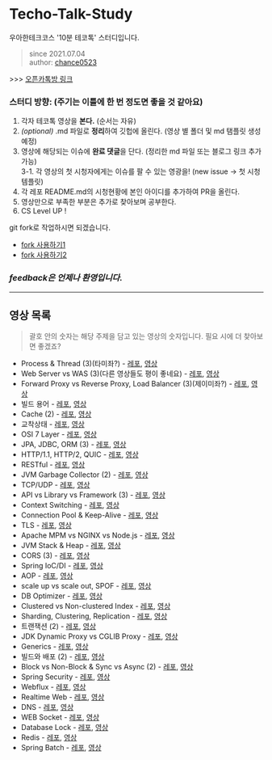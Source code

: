 # Techo-Talk-Study

우아한테크코스 '10분 테코톡' 스터디입니다.

> since 2021.07.04 <br>
> author: [chance0523](https://github.com/chance0523)

\>\>\> [오픈카톡방 링크](https://open.kakao.com/o/gPC2dtmd)

### 스터디 방향: (주기는 이틀에 한 번 정도면 좋을 것 같아요)

1. 각자 테코톡 영상을 **본다.** (순서는 자유)
2. _(optional)_ .md 파일로 **정리**하여 깃헙에 올린다. (영상 별 폴더 및 md 탬플릿 생성 예정)
3. 영상에 해당되는 이슈에 **완료 댓글**을 단다. (정리한 md 파일 또는 블로그 링크 추가 가능) <br>
3-1. 각 영상의 첫 시청자에게는 이슈를 팔 수 있는 영광을! (new issue -> 첫 시청 템플릿)
4. 각 레포 README.md의 시청현황에 본인 아이디를 추가하여 PR을 올린다.
5. 영상만으로 부족한 부분은 추가로 찾아보며 공부한다.
6. CS Level UP !

git fork로 작업하시면 되겠습니다.

-   [fork 사용하기1](https://data-make.tistory.com/228)
-   [fork 사용하기2](https://engineering-skcc.github.io/github%20pages/github-pages-fork-1/)

### _feedback은 언제나 환영입니다._

---

## 영상 목록
> 괄호 안의 숫자는 해당 주제을 담고 있는 영상의 숫자입니다. 필요 시에 더 찾아보면 좋겠죠?

-   Process & Thread (3)(타미좌?) - [레포](https://github.com/samuel950523/Techo-Talk-Study/tree/main/%EC%A3%BC%EC%A0%9C%EB%93%A4/Process%26Thread), [영상](https://youtu.be/1grtWKqTn50)
-   Web Server vs WAS (3)(다른 영상들도 평이 좋네요) - [레포](https://github.com/samuel950523/Techo-Talk-Study/tree/main/%EC%A3%BC%EC%A0%9C%EB%93%A4/Web%20Server%20vs%20WAS), [영상](https://youtu.be/NyhbNtOq0Bc)
-   Forward Proxy vs Reverse Proxy, Load Balancer (3)(제이미좌?) - [레포](https://github.com/samuel950523/Techo-Talk-Study/tree/main/%EC%A3%BC%EC%A0%9C%EB%93%A4/Forward%20Proxy%20vs%20Reverse%20Proxy%2C%20Load%20Balancer), [영상](https://youtu.be/YxwYhenZ3BE)
-   빌드 용어 - [레포](https://github.com/samuel950523/Techo-Talk-Study/tree/main/%EC%A3%BC%EC%A0%9C%EB%93%A4/%EB%B9%8C%EB%93%9C%20%EC%9A%A9%EC%96%B4), [영상](https://youtu.be/JgRCaVwkPE8)
-   Cache (2) - [레포](https://github.com/samuel950523/Techo-Talk-Study/tree/main/%EC%A3%BC%EC%A0%9C%EB%93%A4/Cache), [영상](https://youtu.be/c33ojJ7kE7M)
-   교착상태 - [레포](https://github.com/samuel950523/Techo-Talk-Study/tree/main/%EC%A3%BC%EC%A0%9C%EB%93%A4/%EA%B5%90%EC%B0%A9%EC%83%81%ED%83%9C), [영상](https://youtu.be/FXzBRD3CPlQ)
-   OSI 7 Layer - [레포](https://github.com/samuel950523/Techo-Talk-Study/tree/main/%EC%A3%BC%EC%A0%9C%EB%93%A4/OSI%207%20Layer), [영상](https://youtu.be/1pfTxp25MA8)
-   JPA, JDBC, ORM (3) - [레포](https://github.com/samuel950523/Techo-Talk-Study/tree/main/%EC%A3%BC%EC%A0%9C%EB%93%A4/JPA%2C%20JDBC%2C%20ORM), [영상](https://youtu.be/mezbxKGu68Y)
-   HTTP/1.1, HTTP/2, QUIC - [레포](https://github.com/samuel950523/Techo-Talk-Study/tree/main/%EC%A3%BC%EC%A0%9C%EB%93%A4/HTTP1.1%2C%20HTTP2%2C%20QUIC), [영상](https://youtu.be/xcrjamphIp4)
-   RESTful - [레포](https://github.com/samuel950523/Techo-Talk-Study/tree/main/%EC%A3%BC%EC%A0%9C%EB%93%A4/RESTful), [영상](https://youtu.be/xY7cpMuWh4w)
-   JVM Garbage Collector (2) - [레포](https://github.com/samuel950523/Techo-Talk-Study/tree/main/%EC%A3%BC%EC%A0%9C%EB%93%A4/JVM%20Garbage%20Collector), [영상](https://youtu.be/vZRmCbl871I)
-   TCP/UDP - [레포](https://github.com/samuel950523/Techo-Talk-Study/tree/main/%EC%A3%BC%EC%A0%9C%EB%93%A4/TCP%2C%20UDP), [영상](https://youtu.be/ikDVGYp5dhg)
-   API vs Library vs Framework (3) - [레포](https://github.com/samuel950523/Techo-Talk-Study/tree/main/%EC%A3%BC%EC%A0%9C%EB%93%A4/API%20vs%20Library%20vs%20Framework), [영상](https://youtu.be/_j4u4ftWwhQ)
-   Context Switching - [레포](https://github.com/samuel950523/Techo-Talk-Study/tree/main/%EC%A3%BC%EC%A0%9C%EB%93%A4/Context%20Switching), [영상](https://youtu.be/-4HKhwlH3FQ)
-   Connection Pool & Keep-Alive - [레포](https://github.com/samuel950523/Techo-Talk-Study/tree/main/%EC%A3%BC%EC%A0%9C%EB%93%A4/Connection%20Pool%20%26%20Keep-Alive), [영상](https://youtu.be/MBgEhSUOlXo)
-   TLS - [레포](https://github.com/samuel950523/Techo-Talk-Study/tree/main/%EC%A3%BC%EC%A0%9C%EB%93%A4/TLS), [영상](https://youtu.be/EPcQqkqqouk)
-   Apache MPM vs NGINX vs Node.js - [레포](https://github.com/samuel950523/Techo-Talk-Study/tree/main/%EC%A3%BC%EC%A0%9C%EB%93%A4/Apache%20MPM%20vs%20NGINX%20vs%20Node.js), [영상](https://youtu.be/QeBqwwbsBbM)
-   JVM Stack & Heap - [레포](https://github.com/samuel950523/Techo-Talk-Study/tree/main/%EC%A3%BC%EC%A0%9C%EB%93%A4/JVM%20Stack%20%26%20Heap), [영상](https://youtu.be/UzaGOXKVhwU)
-   CORS (3) - [레포](https://github.com/samuel950523/Techo-Talk-Study/tree/main/%EC%A3%BC%EC%A0%9C%EB%93%A4/CORS), [영상](https://youtu.be/-2TgkKYmJt4)
-   Spring IoC/DI - [레포](https://github.com/samuel950523/Techo-Talk-Study/tree/main/%EC%A3%BC%EC%A0%9C%EB%93%A4/Spring%20IoC%2C%20DI), [영상](https://youtu.be/_OI9mKuFb7c)
-   AOP - [레포](https://github.com/samuel950523/Techo-Talk-Study/tree/main/%EC%A3%BC%EC%A0%9C%EB%93%A4/AOP), [영상](https://youtu.be/Hm0w_9ngDpM)
-   scale up vs scale out, SPOF - [레포](https://github.com/samuel950523/Techo-Talk-Study/tree/main/%EC%A3%BC%EC%A0%9C%EB%93%A4/scale%20up%20vs%20scale%20out%2C%20SPOF), [영상](https://youtu.be/6wPr2jgdDxM)
-   DB Optimizer - [레포](https://github.com/samuel950523/Techo-Talk-Study/tree/main/%EC%A3%BC%EC%A0%9C%EB%93%A4/DB%20Optimizer), [영상](https://youtu.be/dP0MIgyrqlo)
-   Clustered vs Non-clustered Index - [레포](https://github.com/samuel950523/Techo-Talk-Study/tree/main/%EC%A3%BC%EC%A0%9C%EB%93%A4/Clustered%20vs%20Non-clustered%20Index), [영상](https://youtu.be/js4y5VDknfA)
-   Sharding, Clustering, Replication - [레포](https://github.com/samuel950523/Techo-Talk-Study/tree/main/%EC%A3%BC%EC%A0%9C%EB%93%A4/Sharding%2C%20Clustering%2C%20Replication), [영상](https://youtu.be/y42TXZKFfqQ)
-   트랜잭션 (2) - [레포](https://github.com/samuel950523/Techo-Talk-Study/tree/main/%EC%A3%BC%EC%A0%9C%EB%93%A4/%ED%8A%B8%EB%9E%9C%EC%9E%AD%EC%85%98), [영상](https://youtu.be/e9PC0sroCzc)
-   JDK Dynamic Proxy vs CGLIB Proxy - [레포](https://github.com/samuel950523/Techo-Talk-Study/tree/main/%EC%A3%BC%EC%A0%9C%EB%93%A4/JDK%20Dynamic%20Proxy%20vs%20CGLIB%20Proxy), [영상](https://youtu.be/RHxTV7qFV7M)
-   Generics - [레포](https://github.com/samuel950523/Techo-Talk-Study/tree/main/%EC%A3%BC%EC%A0%9C%EB%93%A4/Generics), [영상](https://youtu.be/n28M8iryFPw)
-   빌드와 배포 (2) - [레포](https://github.com/samuel950523/Techo-Talk-Study/tree/main/%EC%A3%BC%EC%A0%9C%EB%93%A4/%EB%B9%8C%EB%93%9C%EC%99%80%20%EB%B0%B0%ED%8F%AC), [영상](https://youtu.be/zeDh2mMd_fc)
-   Block vs Non-Block & Sync vs Async (2) - [레포](https://github.com/samuel950523/Techo-Talk-Study/tree/main/%EC%A3%BC%EC%A0%9C%EB%93%A4/Block%20vs%20Non-Block%20%26%20Sync%20vs%20Async), [영상](https://youtu.be/oEIoqGd-Sns)
-   Spring Security - [레포](https://github.com/samuel950523/Techo-Talk-Study/tree/main/%EC%A3%BC%EC%A0%9C%EB%93%A4/Spring%20Security), [영상](https://youtu.be/aEk-7RjBKwQ)
-   Webflux - [레포](https://github.com/samuel950523/Techo-Talk-Study/tree/main/%EC%A3%BC%EC%A0%9C%EB%93%A4/Webflux), [영상](https://youtu.be/4x1QRyMIjGU)
-   Realtime Web - [레포](https://github.com/samuel950523/Techo-Talk-Study/tree/main/%EC%A3%BC%EC%A0%9C%EB%93%A4/Realtime%20Web), [영상](https://youtu.be/mHMR03kaBHw)
-   DNS - [레포](https://github.com/samuel950523/Techo-Talk-Study/tree/main/%EC%A3%BC%EC%A0%9C%EB%93%A4/DNS), [영상](https://youtu.be/5rBzHoR4F2A)
-   WEB Socket - [레포](https://github.com/samuel950523/Techo-Talk-Study/tree/main/%EC%A3%BC%EC%A0%9C%EB%93%A4/WEB%20Socket), [영상](https://youtu.be/MPQHvwPxDUw)
-   Database Lock - [레포](https://github.com/samuel950523/Techo-Talk-Study/tree/main/%EC%A3%BC%EC%A0%9C%EB%93%A4/Database%20Lock), [영상](https://youtu.be/w6sFR3ZM64c)
-   Redis - [레포](https://github.com/samuel950523/Techo-Talk-Study/tree/main/%EC%A3%BC%EC%A0%9C%EB%93%A4/Redis), [영상](https://youtu.be/Gimv7hroM8A)
-   Spring Batch - [레포](https://github.com/samuel950523/Techo-Talk-Study/tree/main/%EC%A3%BC%EC%A0%9C%EB%93%A4/Spring%20Batch), [영상](https://youtu.be/1xJU8HfBREY)
